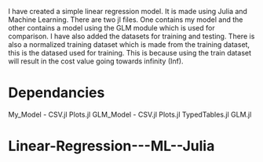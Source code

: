 I have created a simple linear regression model.
It is made using Julia and Machine Learning.
There are two jl files.
One contains my model and the other contains a model using the GLM module which is used for comparison.
I have also added the datasets for training and testing.
There is also a normalized training dataset which is made from the training dataset, this is the datased used for training.
This is because using the train dataset will result in the cost value going towards infinity (Inf). 
# Dependancies
My_Model - CSV.jl Plots.jl
GLM_Model - CSV.jl Plots.jl TypedTables.jl GLM.jl

# Linear-Regression---ML--Julia
